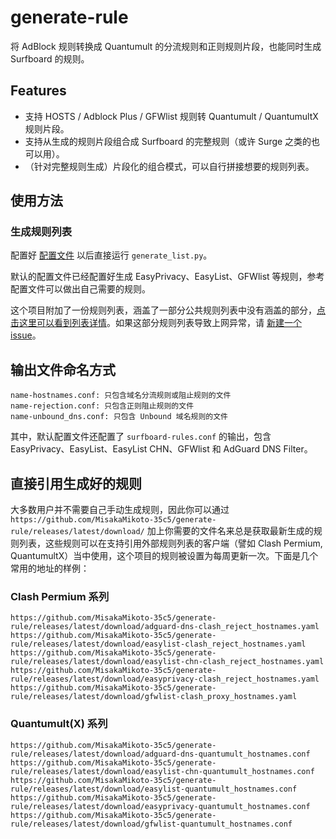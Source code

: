 # generate-rule

将 AdBlock 规则转换成 Quantumult 的分流规则和正则规则片段，也能同时生成 Surfboard 的规则。

## Features

- 支持 HOSTS / Adblock Plus / GFWlist 规则转 Quantumult / QuantumultX 规则片段。
- 支持从生成的规则片段组合成 Surfboard 的完整规则（或许 Surge 之类的也可以用）。
- （针对完整规则生成）片段化的组合模式，可以自行拼接想要的规则列表。

## 使用方法

### 生成规则列表

配置好 [配置文件](https://github.com/MisakaMikoto-35c5/generate-rule/blob/master/config.json) 以后直接运行 `generate_list.py`。

默认的配置文件已经配置好生成 EasyPrivacy、EasyList、GFWlist 等规则，参考配置文件可以做出自己需要的规则。

这个项目附加了一份规则列表，涵盖了一部分公共规则列表中没有涵盖的部分，[点击这里可以看到列表详情](https://github.com/MisakaMikoto-35c5/generate-rule/blob/master/adblock/custom-block-domains.txt)。如果这部分规则列表导致上网异常，请 [新建一个 issue](https://github.com/MisakaMikoto-35c5/generate-rule/issues)。

## 输出文件命名方式
```
name-hostnames.conf: 只包含域名分流规则或阻止规则的文件
name-rejection.conf: 只包含正则阻止规则的文件
name-unbound_dns.conf: 只包含 Unbound 域名规则的文件
```

其中，默认配置文件还配置了 `surfboard-rules.conf` 的输出，包含 EasyPrivacy、EasyList、EasyList CHN、GFWlist 和 AdGuard DNS Filter。

## 直接引用生成好的规则

大多数用户并不需要自己手动生成规则，因此你可以通过 `https://github.com/MisakaMikoto-35c5/generate-rule/releases/latest/download/` 加上你需要的文件名来总是获取最新生成的规则列表，这些规则可以在支持引用外部规则列表的客户端（譬如 Clash Permium, QuantumultX）当中使用，这个项目的规则被设置为每周更新一次。下面是几个常用的地址的样例：

### Clash Permium 系列
```
https://github.com/MisakaMikoto-35c5/generate-rule/releases/latest/download/adguard-dns-clash_reject_hostnames.yaml
https://github.com/MisakaMikoto-35c5/generate-rule/releases/latest/download/easylist-clash_reject_hostnames.yaml
https://github.com/MisakaMikoto-35c5/generate-rule/releases/latest/download/easylist-chn-clash_reject_hostnames.yaml
https://github.com/MisakaMikoto-35c5/generate-rule/releases/latest/download/easyprivacy-clash_reject_hostnames.yaml
https://github.com/MisakaMikoto-35c5/generate-rule/releases/latest/download/gfwlist-clash_proxy_hostnames.yaml
```

### Quantumult(X) 系列
```
https://github.com/MisakaMikoto-35c5/generate-rule/releases/latest/download/adguard-dns-quantumult_hostnames.conf
https://github.com/MisakaMikoto-35c5/generate-rule/releases/latest/download/easylist-chn-quantumult_hostnames.conf
https://github.com/MisakaMikoto-35c5/generate-rule/releases/latest/download/easylist-quantumult_hostnames.conf
https://github.com/MisakaMikoto-35c5/generate-rule/releases/latest/download/easyprivacy-quantumult_hostnames.conf
https://github.com/MisakaMikoto-35c5/generate-rule/releases/latest/download/gfwlist-quantumult_hostnames.conf
```
